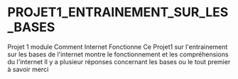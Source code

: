 # PROJET1_ENTRAINEMENT_SUR_LES_BASES
Projet 1 module Comment Internet Fonctionne
Ce Projet1 sur l'entrainement sur les bases de l'internet montre le fonctionnement et les compréhensions du l'internet
Il y a plusieur réponses concernant les bases ou le tout premier à savoir
merci
